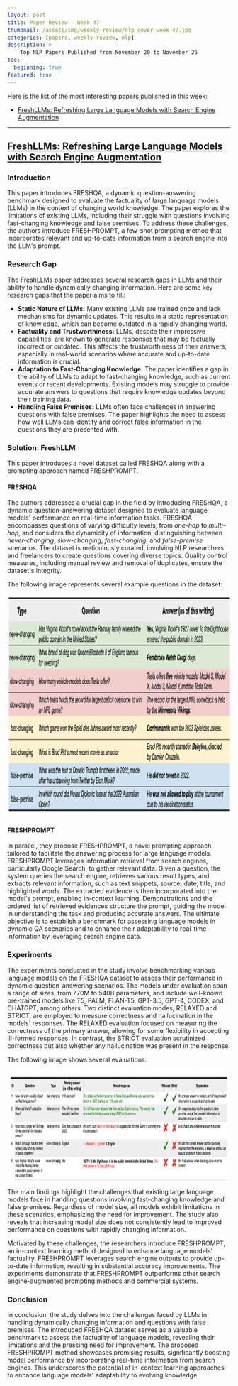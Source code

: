 ```yaml
---
layout: post
title: Paper Review - Week 47
thumbnail: /assets/img/weekly-review/nlp_cover_week_47.jpg
categories: [papers, weekly-review, nlp]
description: >
    Top NLP Papers Published from November 20 to November 26
toc:
  beginning: true
featured: true
---
```


Here is the list of the most interesting papers published in this week:
* [FreshLLMs: Refreshing Large Language Models with Search Engine Augmentation][freshllmSum]


---

## [FreshLLMs: Refreshing Large Language Models with Search Engine Augmentation][freshllmPaper]
 


 
### Introduction

This paper introduces FRESHQA, a dynamic question-answering benchmark designed to evaluate the factuality of large language models (LLMs) in the context of changing world knowledge. The paper explores the limitations of existing LLMs, including their struggle with questions involving fast-changing knowledge and false premises. To address these challenges, the authors introduce FRESHPROMPT, a few-shot prompting method that incorporates relevant and up-to-date information from a search engine into the LLM's prompt.

### Research Gap

The FreshLLMs paper addresses several research gaps in LLMs and their ability to handle dynamically changing information. Here are some key research gaps that the paper aims to fill:

* **Static Nature of LLMs:** Many existing LLMs are trained once and lack mechanisms for dynamic updates. This results in a static representation of knowledge, which can become outdated in a rapidly changing world.
* **Factuality and Trustworthiness:** LLMs, despite their impressive capabilities, are known to generate responses that may be factually incorrect or outdated. This affects the trustworthiness of their answers, especially in real-world scenarios where accurate and up-to-date information is crucial.
* **Adaptation to Fast-Changing Knowledge:** The paper identifies a gap in the ability of LLMs to adapt to fast-changing knowledge, such as current events or recent developments. Existing models may struggle to provide accurate answers to questions that require knowledge updates beyond their training data.
* **Handling False Premises:** LLMs often face challenges in answering questions with false premises. The paper highlights the need to assess how well LLMs can identify and correct false information in the questions they are presented with.




### Solution: FreshLLM

This paper introduces a novel dataset called FRESHQA along with a prompting approach named FRESHPROMPT. 

#### FRESHQA

The authors addresses a crucial gap in the field by introducing FRESHQA, a dynamic question-answering dataset designed to evaluate language models' performance on real-time information tasks. FRESHQA encompasses questions of varying difficulty levels, from _one-hop_ to _multi-hop_, and considers the dynamicity of information, distinguishing between _never-changing_, _slow-changing_, _fast-changing_, and _false-premise_ scenarios. The dataset is meticulously curated, involving NLP researchers and freelancers to create questions covering diverse topics. Quality control measures, including manual review and removal of duplicates, ensure the dataset's integrity.

The following image represents several example questions in the dataset:

<p style="text-align:center;"><img src="/assets/img/weekly-review/freshllm_sample_questions.png" alt="The Architecture" width="700" height="500"></p>


#### FRESHPROMPT

In parallel, they propose FRESHPROMPT, a novel prompting approach tailored to facilitate the answering process for large language models. FRESHPROMPT leverages information retrieval from search engines, particularly Google Search, to gather relevant data. Given a question, the system queries the search engine, retrieves various result types, and extracts relevant information, such as text snippets, source, date, title, and highlighted words. The extracted evidence is then incorporated into the model's prompt, enabling in-context learning. Demonstrations and the ordered list of retrieved evidences structure the prompt, guiding the model in understanding the task and producing accurate answers. The ultimate objective is to establish a benchmark for assessing language models in dynamic QA scenarios and to enhance their adaptability to real-time information by leveraging search engine data.


### Experiments

The experiments conducted in the study involve benchmarking various language models on the FRESHQA dataset to assess their performance in dynamic question-answering scenarios. The models under evaluation span a range of sizes, from 770M to 540B parameters, and include well-known pre-trained models like T5, PALM, FLAN-T5, GPT-3.5, GPT-4, CODEX, and CHATGPT, among others. Two distinct evaluation modes, RELAXED and STRICT, are employed to measure correctness and hallucination in the models' responses. The RELAXED evaluation focused on measuring the correctness of the primary answer, allowing for some flexibility in accepting ill-formed responses. In contrast, the STRICT evaluation scrutinized correctness but also whether any hallucination was present in the response.

The following image shows several evaluations:

<p style="text-align:center;"><img src="/assets/img/weekly-review/freshllm_sample_evaluations.png" alt="The Architecture" width="700" height="250"></p>

The main findings highlight the challenges that existing large language models face in handling questions involving fast-changing knowledge and false premises. Regardless of model size, all models exhibit limitations in these scenarios, emphasizing the need for improvement. The study also reveals that increasing model size does not consistently lead to improved performance on questions with rapidly changing information.

Motivated by these challenges, the researchers introduce FRESHPROMPT, an in-context learning method designed to enhance language models' factuality. FRESHPROMPT leverages search engine outputs to provide up-to-date information, resulting in substantial accuracy improvements. The experiments demonstrate that FRESHPROMPT outperforms other search engine-augmented prompting methods and commercial systems.

### Conclusion

In conclusion, the study delves into the challenges faced by LLMs in handling dynamically changing information and questions with false premises. The introduced FRESHQA dataset serves as a valuable benchmark to assess the factuality of language models, revealing their limitations and the pressing need for improvement. The proposed FRESHPROMPT method showcases promising results, significantly boosting model performance by incorporating real-time information from search engines. This underscores the potential of in-context learning approaches to enhance language models' adaptability to evolving knowledge. 





[freshllmPaper]: https://arxiv.org/pdf/2305.14283.pdf
[freshllmSum]: /blog/2023/week-47/#freshllms-refreshing-large-language-models-with-search-engine-augmentation
